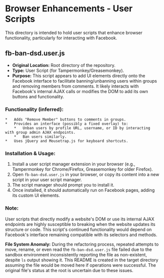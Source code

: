 # Browser Enhancements - User Scripts

This directory is intended to hold user scripts that enhance browser functionality, particularly for interacting with Facebook.

## fb-ban-dsd.user.js

*   **Original Location:** Root directory of the repository.
*   **Type:** User Script (for Tampermonkey/Greasemonkey).
*   **Purpose:** This script appears to add UI elements directly onto the Facebook interface to facilitate banning/unbanning users within groups and removing members from comments. It likely interacts with Facebook's internal AJAX calls or modifies the DOM to add its own buttons and functionality.

### Functionality (inferred):
    *   Adds "Remove Member" buttons to comments in groups.
    *   Provides an interface (possibly a fixed overlay) to:
        *   Unban users by profile URL, username, or ID by interacting with group admin AJAX endpoints.
        *   Ban users similarly.
    *   Uses jQuery and Mousetrap.js for keyboard shortcuts.

### Installation & Usage:
1.  Install a user script manager extension in your browser (e.g., Tampermonkey for Chrome/Firefox, Greasemonkey for older Firefox).
2.  Open `fb-ban-dsd.user.js` in your browser, or copy its content into a new script in your user script manager.
3.  The script manager should prompt you to install it.
4.  Once installed, it should automatically run on Facebook pages, adding its custom UI elements.

### Note:
User scripts that directly modify a website's DOM or use its internal AJAX endpoints are highly susceptible to breaking when the website updates its structure or code. This script's continued functionality would depend on Facebook's interface remaining compatible with its selectors and methods.

**File System Anomaly:** During the refactoring process, repeated attempts to move, rename, or even read the `fb-ban-dsd.user.js` file failed due to the sandbox environment inconsistently reporting the file as non-existent, despite `ls` output showing it. This README is created in the target directory assuming the file would be moved here if operations were successful. The original file's status at the root is uncertain due to these issues.
